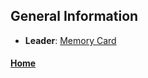 ## General Information
- **Leader**: [Memory Card](../Characters/MemoryCard.md)

#### [Home](OtherOrganizations.md)